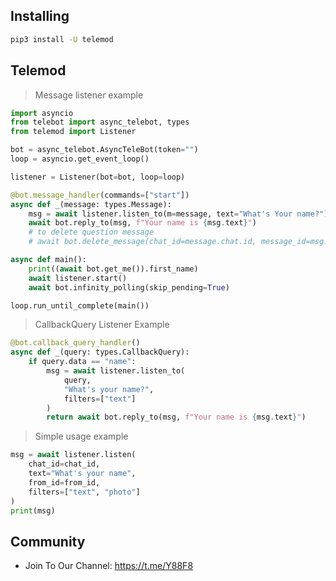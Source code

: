 ## Installing
```bash
pip3 install -U telemod
```

## Telemod
> Message listener example

```python
import asyncio
from telebot import async_telebot, types
from telemod import Listener

bot = async_telebot.AsyncTeleBot(token="")
loop = asyncio.get_event_loop()

listener = Listener(bot=bot, loop=loop)

@bot.message_handler(commands=["start"])
async def _(message: types.Message):
    msg = await listener.listen_to(m=message, text="What's Your name?")
    await bot.reply_to(msg, f"Your name is {msg.text}")
    # to delete question message
    # await bot.delete_message(chat_id=message.chat.id, message_id=msg.output.id)

async def main():
    print((await bot.get_me()).first_name)
    await listener.start()
    await bot.infinity_polling(skip_pending=True)

loop.run_until_complete(main())
```

> CallbackQuery Listener Example

```python
@bot.callback_query_handler()
async def _(query: types.CallbackQuery):
    if query.data == "name":
        msg = await listener.listen_to(
            query,
            "What's your name?",
            filters=["text"]
        )
        return await bot.reply_to(msg, f"Your name is {msg.text}")
```

> Simple usage example

```python
msg = await listener.listen(
    chat_id=chat_id,
    text="What's your name",
    from_id=from_id,
    filters=["text", "photo"]
)
print(msg)
```

## Community
- Join To Our Channel: https://t.me/Y88F8
